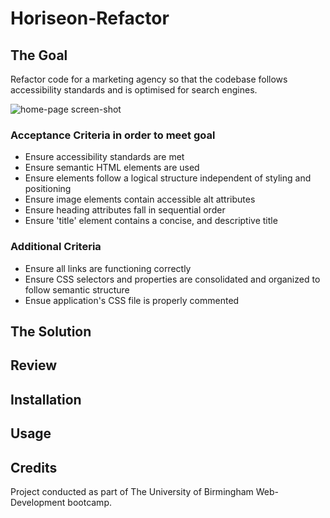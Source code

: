 # Horiseon-Refactor

## The Goal
Refactor code for a marketing agency so that the codebase follows accessibility standards and is optimised for search engines.

![home-page screen-shot](C:\Users\User1\Documents\bootcamp\horiseon-refactor\assets\images\homepage-snippet.JPG)

### Acceptance Criteria in order to meet goal
* Ensure accessibility standards are met
* Ensure semantic HTML elements are used
* Ensure elements follow a logical structure independent of styling and positioning
* Ensure image elements contain accessible alt attributes
* Ensure heading attributes fall in sequential order
* Ensure 'title' element contains a concise, and descriptive title

### Additional Criteria
* Ensure all links are functioning correctly
* Ensure CSS selectors and properties are consolidated and organized to follow semantic structure
* Ensue application's CSS file is properly commented

## The Solution

## Review

## Installation

## Usage

## Credits
Project conducted as part of The University of Birmingham Web-Development bootcamp.


